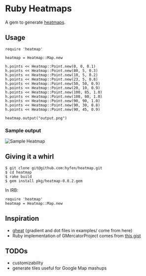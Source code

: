 # Ruby Heatmaps

A gem to generate [heatmaps](http://www.google.ca/images?um=1&hl=en&q=heatmap&aq=f&aqi=&aql=&oq=).

## Usage

	require 'heatmap'
	
	heatmap = Heatmap::Map.new
	
	h.points << Heatmap::Point.new(0, 0, 0.1)
	h.points << Heatmap::Point.new(80, 5, 0.3)
	h.points << Heatmap::Point.new(10, 5, 0.2)
	h.points << Heatmap::Point.new(23, 5, 0.8)
	h.points << Heatmap::Point.new(50, 50, 0.9)
	h.points << Heatmap::Point.new(20, 10, 0.9)
	h.points << Heatmap::Point.new(100, 85, 1.0)
	h.points << Heatmap::Point.new(100, 60, 1.0)
	h.points << Heatmap::Point.new(90, 90, 1.0)
	h.points << Heatmap::Point.new(90, 30, 0.8)
	h.points << Heatmap::Point.new(90, 45, 0.9)

	heatmap.output("output.png")


### Sample output

![Sample Heatmap](http://dl.dropbox.com/u/1144778/heatmap/output2.png)

## Giving it a whirl

	$ git clone git@github.com:hyfen/heatmap.git
	$ cd heatmap
	$ rake build
	$ gem install pkg/heatmap-0.0.2.gem
	
In IRB:

	require 'heatmap'
	heatmap = Heatmap::Map.new

## Inspiration

- [gheat](http://code.google.com/p/gheat/) (gradient and dot files in examples/ come from here)
- Ruby implementation of GMercatorProject comes from [this gist](https://gist.github.com/20688)

## TODOs

- customizability
- generate tiles useful for Google Map mashups